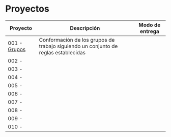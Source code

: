 # Proyectos

Proyecto|Descripción|Modo de entrega
-|-|-
001 - [Grupos](01-grupos.md) | Conformación de los grupos de trabajo siguiendo un conjunto de reglas establecidas|
002 - | |
003 - | |
004 - | |
005 - | |
006 - | |
007 - | |
008 - | |
009 - | |
010 - | |
